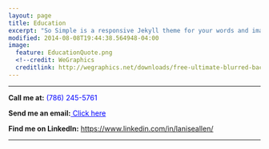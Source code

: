 ```yaml
---
layout: page
title: Education
excerpt: "So Simple is a responsive Jekyll theme for your words and images."
modified: 2014-08-08T19:44:38.564948-04:00
image:
  feature: EducationQuote.png 
  <!--credit: WeGraphics
  creditlink: http://wegraphics.net/downloads/free-ultimate-blurred-background-pack/ -->
---
```


<hr/>
<span><strong>Call me at:</strong></span><span style="color: blue"> (786) 245-5761</span><br/>


<span><strong>Send me an email:</strong></span><a style="color: blue" href="mailto:laniseallen@yahoo.com"> Click here</a><br/>


<span><strong>Find me on LinkedIn:</strong></span> <a style="color: blue" href="https://www.linkedin.com/in/laniseallen/"> https://www.linkedin.com/in/laniseallen/</a>
<hr/>
